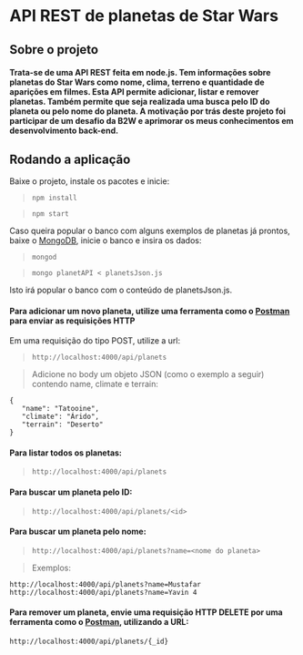 # API REST de planetas de Star Wars

## Sobre o projeto

#### Trata-se de uma API REST feita em node.js. Tem informações sobre planetas do Star Wars como nome, clima, terreno e quantidade de aparições em filmes. Esta API permite adicionar, listar e remover planetas. Também permite que seja realizada uma busca pelo ID do planeta ou pelo nome do planeta. A motivação por trás deste projeto foi participar de um desafio da B2W e aprimorar os meus conhecimentos em desenvolvimento back-end.

## Rodando a aplicação


<p>Baixe o projeto, instale os pacotes e inicie: </p>

> `npm install`

> `npm start`

Caso queira popular o banco com alguns exemplos de planetas já prontos, baixe o [MongoDB](https://www.mongodb.com/try/download/community), inicie o banco e insira os dados:

> `mongod`

> `mongo planetAPI < planetsJson.js`
<p>Isto irá popular o banco com o conteúdo de planetsJson.js.</p>

#### Para adicionar um novo planeta, utilize uma ferramenta como o [Postman](https://www.postman.com/downloads/) para enviar as requisições HTTP
Em uma requisição do tipo POST, utilize a url:

> `http://localhost:4000/api/planets`

> Adicione no body um objeto JSON (como o exemplo a seguir) contendo name, climate e terrain:

```
{
   "name": "Tatooine",
   "climate": "Árido",
   "terrain": "Deserto"
}
```

#### Para listar todos os planetas:

> `http://localhost:4000/api/planets`

#### Para buscar um planeta pelo ID:

> `http://localhost:4000/api/planets/<id>`

#### Para buscar um planeta pelo nome:

> `http://localhost:4000/api/planets?name=<nome do planeta>`

> Exemplos:

```
http://localhost:4000/api/planets?name=Mustafar
http://localhost:4000/api/planets?name=Yavin 4
```

#### Para remover um planeta, envie uma requisição HTTP DELETE por uma ferramenta como o [Postman](https://www.postman.com/downloads/), utilizando a URL:
`http://localhost:4000/api/planets/{_id}`
                                                                                                                                                                                                                                                                                                                                                                                                                                                                                                                                                                                                                                                                     
